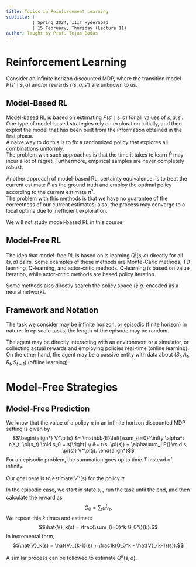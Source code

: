 ```yaml
---
title: Topics in Reinforcement Learning
subtitle: |
          | Spring 2024, IIIT Hyderabad
          | 15 February, Thursday (Lecture 11)
author: Taught by Prof. Tejas Bodas
---
```


# Reinforcement Learning
Consider an infinite horizon discounted MDP, where the transition model $P(s' \mid s, a)$ and/or rewards $r(s, a, s')$ are unknown to us.

## Model-Based RL
Model-based RL is based on estimating $P(s' \mid s, a)$ for all values of $s, a, s'$. One type of model-based strategies rely on exploration initially, and then exploit the model that has been built from the information obtained in the first phase.  
A naive way to do this is to fix a randomized policy that explores all combinations uniformly.  
The problem with such approaches is that the time it takes to learn $\hat{P}$ may incur a lot of regret. Furthermore, empirical samples are never completely robust.

Another approach of model-based RL, certainty equivalence, is to treat the current estimate $\hat{P}$ as the ground truth and employ the optimal policy according to the current estimate $\hat{\pi}^*$.  
The problem with this methods is that we have no guarantee of the correctness of our current estimates; also, the process may converge to a local optima due to inefficient exploration.

We will not study model-based RL in this course.

## Model-Free RL
The idea that model-free RL is based on is learning $Q^f(s, a)$ directly for all $(s, a)$ pairs. Some examples of these methods are Monte-Carlo methods, TD learning, Q-learning, and actor-critic methods. Q-learning is based on value iteration, while actor-critic methods are based policy iteration.

Some methods also directly search the policy space (*e.g.* encoded as a neural network).

## Framework and Notation
The task we consider may be infinite horizon, or episodic (finite horizon) in nature. In episodic tasks, the length of the episode may be random.

The agent may be directly interacting with an environment or a simulator, or collecting actual rewards and employing policies real-time (online learning). On the other hand, the agent may be a passive entity with data about $(S_t, A_t, R_t, S_{t+1})$ (offline learning).

# Model-Free Strategies
## Model-Free Prediction
We know that the value of a policy $\pi$ in an infinite horizon discounted MDP setting is given by
$$\begin{align*}
V^\pi(s) &= \mathbb{E}\left[\sum_{t=0}^\infty \alpha^t r(s_t, \pi(s_t) \mid s_0 = s)\right] \\
&= r(s, \pi(s)) + \alpha\sum_j P(j \mid s, \pi(s)) V^\pi(j).
\end{align*}$$
For an episodic problem, the summation goes up to time $T$ instead of infinity.

Our goal here is to estimate $V^\pi(s)$ for the policy $\pi$.

In the episodic case, we start in state $s_0$, run the task until the end, and then calculate the reward as
$$G_0 = \sum_t \alpha^tr_t.$$
We repeat this $k$ times and estimate
$$\hat{V}_k(s) = \frac{\sum_{i=0}^k G_0^i}{k}.$$
In incremental form,
$$\hat{V}_k(s) = \hat{V}_{k-1}(s) + \frac1k(G_0^k - \hat{V}_{k-1}(s)).$$

A similar process can be followed to estimate $Q^\pi(s, a)$.